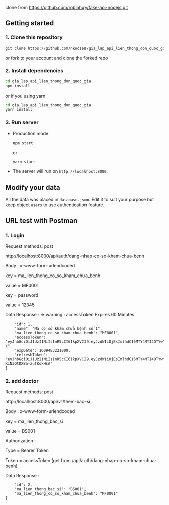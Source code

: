 clone from https://github.com/robinhuy/fake-api-nodejs.git
## Getting started

### 1. Clone this repository

```bash
git clone https://github.com/nkocsea/gia_lap_api_lien_thong_don_quoc_gia.git
```

or fork to your account and clone the forked repo

### 2. Install dependencies

```bash
cd gia_lap_api_lien_thong_don_quoc_gia
npm install
```

or if you using yarn

```bash
cd gia_lap_api_lien_thong_don_quoc_gia
yarn install
```

### 3. Run server

- Production mode:

  ```bash
  npm start
  ```

  or

  ```bash
  yarn start
  ```

- The server will run on `http://localhost:8000`.

## Modify your data

All the data was placed in `database.json`. Edit it to suit your purpose but keep object `users` to use authentication feature.


## URL test with Postman

### 1. Login 
Request methods: post

http://localhost:8000/api/auth/dang-nhap-co-so-kham-chua-benh


Body : x-www-form-urlendcoded

key = ma_lien_thong_co_so_kham_chua_benh

value = MF0001

key = password

value = 12345

Data Response : => warning :  accessToken Expires 60 Minutes

```{
    "id": 1,
    "name": "Mã cơ sở khám chửa bệnh số 1",
    "ma_lien_thong_co_so_kham_chua_benh": "MF0001",
    "accessToken": "eyJhbGciOiJIUzI1NiIsInR5cCI6IkpXVCJ9.eyJzdWIiOjEsImlhdCI6MTY4MTI4OTYwNCwiZXhwIjoxNjgxMjkzMjA0fQ.dh1DdzTPHS9FisMJkKLC__da36NDELmyqtfxkU_97-k",
    "expDate": 1609483221000,
    "refreshToken": "eyJhbGciOiJIUzI1NiIsInR5cCI6IkpXVCJ9.eyJzdWIiOjEsImlhdCI6MTY4MTI4OTYwNCwiZXhwIjoxNjgxODk0NDA0fQ.eiuxGedn1Xxji4gn_uDgK7-KiN3OtDXBa-zufKokHsA"
}
```

### 2. add doctor
Request methods: post

http://localhost:8000/api/v1/them-bac-si

Body : x-www-form-urlendcoded

key = ma_lien_thong_bac_si

value = BS001

Authorization : 

Type = Bearer Token

Token = accessToken (get from /api/auth/dang-nhap-co-so-kham-chua-benh)

Data Response :

```{
    "id": 2,
    "ma_lien_thong_bac_si": "BS001",
    "ma_lien_thong_co_so_kham_chua_benh": "MF0001"
}
```